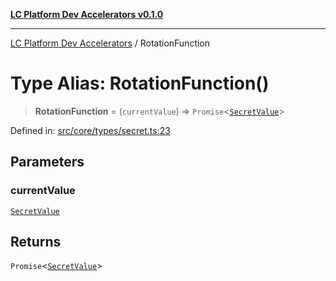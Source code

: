 [**LC Platform Dev Accelerators v0.1.0**](../README.md)

***

[LC Platform Dev Accelerators](../globals.md) / RotationFunction

# Type Alias: RotationFunction()

> **RotationFunction** = (`currentValue`) => `Promise`\<[`SecretValue`](SecretValue.md)\>

Defined in: [src/core/types/secret.ts:23](https://github.com/stainedhead/lc-platform-dev-accelerators/blob/12c3626979e745866113de19cb4bb33222f28139/src/core/types/secret.ts#L23)

## Parameters

### currentValue

[`SecretValue`](SecretValue.md)

## Returns

`Promise`\<[`SecretValue`](SecretValue.md)\>
